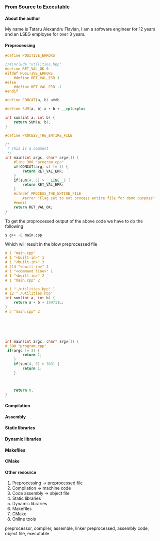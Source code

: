 ### From Source to Executable
#### About the author
My name is Tataru Alexandru Flavian, I am a software engineer for 12 years and an LSEG employee for over 3 years.

#### Preprocessing

```c++
#define POSITIVE_ERRORS

//#include "utilities.hpp"
#define RET_VAL_OK 0
#ifdef POSITIVE_ERRORS
    #define RET_VAL_ERR 1
#else
    #define RET_VAL_ERR -1
#endif

#define CONCAT(a, b) a##b

#define SUM(a, b) a + b + __cplusplus

int sum(int a, int b) {
    return SUM(a, b);
}

#define PROCESS_THE_ENTIRE_FILE

/*
 * This is a comment
 */
int main(int argc, char* argv[]) {
    #line 300 "program.cpp"
    if(CONCAT(arg, c) != 3) {
        return RET_VAL_ERR;
    }
    if(sum(4, 5) > __LINE__) {
        return RET_VAL_ERR;
    }
    #ifndef PROCESS_THE_ENTIRE_FILE
        #error "Flag set to not process entire file for demo purpose"
    #endif
    return RET_VAL_OK;
}
```
To get the proprocessed output of the above code we have to do the following
```zsh
$ g++ -E main.cpp
```
Which will result in the blow preprocessed file
```c++
# 1 "main.cpp"
# 1 "<built-in>" 1
# 1 "<built-in>" 3
# 414 "<built-in>" 3
# 1 "<command line>" 1
# 1 "<built-in>" 2
# 1 "main.cpp" 2

# 1 "./utilities.hpp" 1
# 12 "./utilities.hpp"
int sum(int a, int b) {
    return a + b + 199711L;
}
# 3 "main.cpp" 2






int main(int argc, char* argv[]) {
# 300 "program.cpp"
 if(argc != 3) {
        return 1;
    }
    if(sum(4, 5) > 303) {
        return 1;
    }



    return 0;
}
```
#### Compilation
#### Assembly
#### Static libraries
#### Dynamic libraries
#### Makefiles
#### CMake
#### Other resource

1. Preprocessing -> preprocessed file
2. Compilation -> machine code
3. Code assembly -> object file
4. Static libraries
5. Dynamic libraries
6. Makefiles
7. CMake
8. Online tools

preprocessor, compiler, assemble, linker
preprocessed, assembly code, object file, executable
